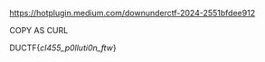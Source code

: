 https://hotplugin.medium.com/downunderctf-2024-2551bfdee912




COPY AS CURL

DUCTF{_cl455_p0lluti0n_ftw_}